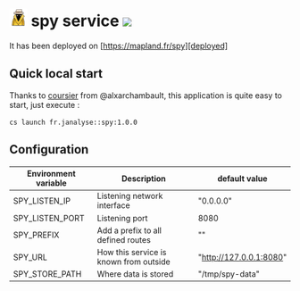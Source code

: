 # ![](images/logo-base-32.png) spy service [![][SpyMvnImg]][SpyMvnLnk]

It has been deployed on [https://mapland.fr/spy][deployed]


## Quick local start

Thanks to [coursier][cs] from @alxarchambault,
this application is quite easy to start, just execute :
```
cs launch fr.janalyse::spy:1.0.0
```

## Configuration

| Environment variable | Description                                       | default value
| -------------------- | ------------------------------------------------- | -----------------
| SPY_LISTEN_IP        | Listening network interface                       | "0.0.0.0"
| SPY_LISTEN_PORT      | Listening port                                    | 8080
| SPY_PREFIX           | Add a prefix to all defined routes                | ""
| SPY_URL              | How this service is known from outside            | "http://127.0.0.1:8080"
| SPY_STORE_PATH       | Where data is stored                              | "/tmp/spy-data"

[cs]: https://get-coursier.io/

[deployed]:   https://mapland.fr/spy
[akka-http]:  https://doc.akka.io/docs/akka-http/current/index.html

[Spy]:       https://github.com/dacr/spy
[SpyMvnImg]: https://img.shields.io/maven-central/v/fr.janalyse/spy_2.13.svg
[SpyMvnLnk]: https://search.maven.org/#search%7Cga%7C1%7Cfr.janalyse.spy
